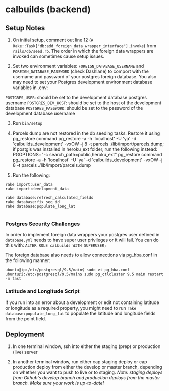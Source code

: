 # calbuilds (backend)

## Setup Notes
1. On initial setup, comment out line 12 (`# Rake::Task["db:add_foreign_data_wrapper_interface"].invoke`) from `rails/db/seed.rb`. The order in which the foreign data wrappers are invoked can sometimes cause setup issues.

2. Set two environment variables: `FOREIGN_DATABASE_USERNAME` and `FOREIGN_DATABASE_PASSWORD` (check Dashlane) to comport with the username and password of your postgres foreign database. You also may need to set your Postgres development environment database variables in .env:

`POSTGRES_USER`: should be set to the development database postgres username
`POSTGRES_DEV_HOST`: should be set to the host of the development database
`POSTGRES_PASSWORD`: should be set to the password of the development database username

3. Run `bin/setup`

4. Parcels dump are not restored in the db seeding tasks. Restore it using pg_restore command pg_restore -a -h 'localhost' -U 'ya' -d 'calbuilds_development' -vxOW -j 8 -t parcels ./lib/import/parcels.dump; if postgis was installed in heroku_ext folder, run the following instead: PGOPTIONS="-c search_path=public,heroku_ext" pg_restore command pg_restore -a -h 'localhost' -U 'ya' -d 'calbuilds_development' -vxOW -j 8 -t parcels ./lib/import/parcels.dump

5. Run the following:
```
rake import:user_data
rake import:development_data

rake database:refresh_calculated_fields
rake database:fix_seq_id
rake database:populate_long_lat


```

### Postgres Security Challenges

In order to implement foreign data wrappers your postgres user defined in `database.yml` needs to have super user privileges or it will fail. You can do this with: `ALTER ROLE calbuilds WITH SUPERUSER;`

The foreign database also needs to allow connections via pg_hba.conf in the following manner:

```
ubuntu@ip:/etc/postgresql/9.5/main$ sudo vi pg_hba.conf
ubuntu@i:/etc/postgresql/9.5/main$ sudo pg_ctlcluster 9.5 main restart -m fast
```

### Latitude and Longitude Script
If you run into an error about a development or edit not containing latitude or longitude as a required property, you might need to run `rake database:populate_long_lat` to populate the latitude and longitude fields from the point field.

## Deployment
1. In one terminal window, ssh into either the staging (prep) or production (live) server

2. In another terminal window, run either cap staging deploy or cap production deploy from either the develop or master branch, depending on whether you want to push to live or to staging. *Note: staging deploys from Github's develop branch and production deploys from the master branch. Make sure your work is up-to-date!*
